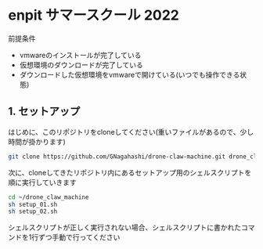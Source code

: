 # enpit サマースクール 2022
前提条件
- vmwareのインストールが完了している
- 仮想環境のダウンロードが完了している
- ダウンロードした仮想環境をvmwareで開けている(いつでも操作できる状態)

## 1. セットアップ
はじめに、このリポジトリをcloneしてください(重いファイルがあるので、少し時間が掛かります)
```sh
git clone https://github.com/GNagahashi/drone-claw-machine.git drone_claw_machine
```

次に、cloneしてきたリポジトリ内にあるセットアップ用のシェルスクリプトを順に実行していきます
```sh
cd ~/drone_claw_machine
sh setup_01.sh
sh setup_02.sh
```
シェルスクリプトが正しく実行されない場合、シェルスクリプトに書かれたコマンドを1行ずつ手動で行ってください